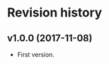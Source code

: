 Revision history
=======================================

v1.0.0 (2017-11-08)
---------------------------------------

* First version. 
